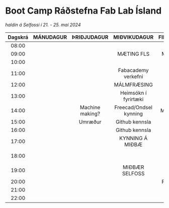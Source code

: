 # Boot Camp Ráðstefna Fab Lab Ísland 

*haldin á Selfossi í 21. - 25. maí 2024*

|Dagskrá| MÁNUDAGUR | ÞRIÐJUDAGUR | MIÐVIKUDAGUR       | FIMMTUDAGUR | FÖSTUDAGUR | LAUGARDAGUR |
|:-----:|:---------:|:-----------:|:------------------:|:-----------:|:----------:|:-----------:|
| 08:00 |           |             |                    |             |            |             |
| 09:00 |           |             |    MÆTING FLS      | MÆTING FLS  | MÆTING FLS |             |
| 10:00 |           |             |                    |             | Kynningarmyndband |             |
| 11:00 |           |             |Fabacademy verkefni | LANGSPILS   |            |             |
| 12:00 |           |             |   MÁLMFRÆSING      |  |  SKOÐUNAR  |             |
| 13:00 |           |             |Heimsókn í fyrirtæki|             |      FERÐ  |             |
| 14:00 |           |Machine making?|    Freecad/Ondsel kynning     |  MÁLMSTEYPA |  FMCU     |             |
| 15:00 |           |  Umræður    | Github kennsla  |             |Saumakennsla  |             |
| 16:00 |           |             | Github kennsla     | Kennsluefni |            |             |
| 17:00 |           |             | KYNNING Á MIÐBÆ    | Grunnskóla  |Arduino Lampi Árni|             |
| 18:00 |           |             |                    |Jesmonite steypun|            |             |
| 19:00 |           |             |  MIÐBÆR SELFOSS    |Hallanda     | Árshátíð   |             |
| 20:00 |           |             |                    |  PIZZUVEISLA| KRÍAN      |             |
| 21:00 |           |             |                    |             | SVEITAKRÁ  |             |
| 22:00 |           |             |                    |             |            |             |
